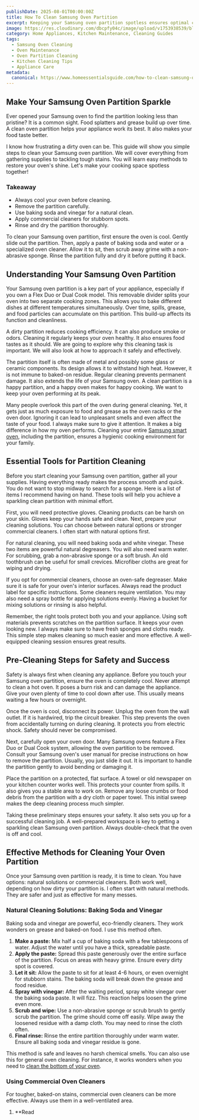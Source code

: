 ```yaml
---
publishDate: 2025-08-01T00:00:00Z
title: How To Clean Samsung Oven Partition
excerpt: Keeping your Samsung oven partition spotless ensures optimal cooking and a hygienic kitchen. Learn the easiest ways to clean it effectively.
image: https://res.cloudinary.com/dbcpfy04c/image/upload/v1753938539/blog_image_1753938538_jbonrq.webp
category: Home Appliances, Kitchen Maintenance, Cleaning Guides
tags:
  - Samsung Oven Cleaning
  - Oven Maintenance
  - Oven Partition Cleaning
  - Kitchen Cleaning Tips
  - Appliance Care
metadata:
  canonical: https://www.homeessentialsguide.com/how-to-clean-samsung-oven-partition
---
```


## Make Your Samsung Oven Partition Sparkle

Ever opened your Samsung oven to find the partition looking less than pristine? It is a common sight. Food splatters and grease build up over time. A clean oven partition helps your appliance work its best. It also makes your food taste better.

I know how frustrating a dirty oven can be. This guide will show you simple steps to clean your Samsung oven partition. We will cover everything from gathering supplies to tackling tough stains. You will learn easy methods to restore your oven's shine. Let's make your cooking space spotless together!

### Takeaway

*   Always cool your oven before cleaning.
*   Remove the partition carefully.
*   Use baking soda and vinegar for a natural clean.
*   Apply commercial cleaners for stubborn spots.
*   Rinse and dry the partition thoroughly.

To clean your Samsung oven partition, first ensure the oven is cool. Gently slide out the partition. Then, apply a paste of baking soda and water or a specialized oven cleaner. Allow it to sit, then scrub away grime with a non-abrasive sponge. Rinse the partition fully and dry it before putting it back.

## Understanding Your Samsung Oven Partition

Your Samsung oven partition is a key part of your appliance, especially if you own a Flex Duo or Dual Cook model. This removable divider splits your oven into two separate cooking zones. This allows you to bake different dishes at different temperatures simultaneously. Over time, spills, grease, and food particles can accumulate on this partition. This build-up affects its function and cleanliness.

A dirty partition reduces cooking efficiency. It can also produce smoke or odors. Cleaning it regularly keeps your oven healthy. It also ensures food tastes as it should. We are going to explore why this cleaning task is important. We will also look at how to approach it safely and effectively.

The partition itself is often made of metal and possibly some glass or ceramic components. Its design allows it to withstand high heat. However, it is not immune to baked-on residue. Regular cleaning prevents permanent damage. It also extends the life of your Samsung oven. A clean partition is a happy partition, and a happy oven makes for happy cooking. We want to keep your oven performing at its peak.

Many people overlook this part of the oven during general cleaning. Yet, it gets just as much exposure to food and grease as the oven racks or the oven door. Ignoring it can lead to unpleasant smells and even affect the taste of your food. I always make sure to give it attention. It makes a big difference in how my oven performs. Cleaning your entire [Samsung smart oven](https://homeessentialsguide.com/how-to-clean-my-samsung-smart-oven), including the partition, ensures a hygienic cooking environment for your family.

## Essential Tools for Partition Cleaning

Before you start cleaning your Samsung oven partition, gather all your supplies. Having everything ready makes the process smooth and quick. You do not want to stop midway to search for a sponge. Here is a list of items I recommend having on hand. These tools will help you achieve a sparkling clean partition with minimal effort.

First, you will need protective gloves. Cleaning products can be harsh on your skin. Gloves keep your hands safe and clean. Next, prepare your cleaning solutions. You can choose between natural options or stronger commercial cleaners. I often start with natural options first.

For natural cleaning, you will need baking soda and white vinegar. These two items are powerful natural degreasers. You will also need warm water. For scrubbing, grab a non-abrasive sponge or a soft brush. An old toothbrush can be useful for small crevices. Microfiber cloths are great for wiping and drying.

If you opt for commercial cleaners, choose an oven-safe degreaser. Make sure it is safe for your oven's interior surfaces. Always read the product label for specific instructions. Some cleaners require ventilation. You may also need a spray bottle for applying solutions evenly. Having a bucket for mixing solutions or rinsing is also helpful.

Remember, the right tools protect both you and your appliance. Using soft materials prevents scratches on the partition surface. It keeps your oven looking new. I always make sure to have fresh sponges and cloths ready. This simple step makes cleaning so much easier and more effective. A well-equipped cleaning session ensures great results.

## Pre-Cleaning Steps for Safety and Success

Safety is always first when cleaning any appliance. Before you touch your Samsung oven partition, ensure the oven is completely cool. Never attempt to clean a hot oven. It poses a burn risk and can damage the appliance. Give your oven plenty of time to cool down after use. This usually means waiting a few hours or overnight.

Once the oven is cool, disconnect its power. Unplug the oven from the wall outlet. If it is hardwired, trip the circuit breaker. This step prevents the oven from accidentally turning on during cleaning. It protects you from electric shock. Safety should never be compromised.

Next, carefully open your oven door. Many Samsung ovens feature a Flex Duo or Dual Cook system, allowing the oven partition to be removed. Consult your Samsung oven's user manual for precise instructions on how to remove the partition. Usually, you just slide it out. It is important to handle the partition gently to avoid bending or damaging it.

Place the partition on a protected, flat surface. A towel or old newspaper on your kitchen counter works well. This protects your counter from spills. It also gives you a stable area to work on. Remove any loose crumbs or food debris from the partition with a dry cloth or paper towel. This initial sweep makes the deep cleaning process much simpler.

Taking these preliminary steps ensures your safety. It also sets you up for a successful cleaning job. A well-prepared workspace is key to getting a sparkling clean Samsung oven partition. Always double-check that the oven is off and cool.

## Effective Methods for Cleaning Your Oven Partition

Once your Samsung oven partition is ready, it is time to clean. You have options: natural solutions or commercial cleaners. Both work well, depending on how dirty your partition is. I often start with natural methods. They are safer and just as effective for many messes.

### Natural Cleaning Solutions: Baking Soda and Vinegar

Baking soda and vinegar are powerful, eco-friendly cleaners. They work wonders on grease and baked-on food. I use this method often.

1.  **Make a paste:** Mix half a cup of baking soda with a few tablespoons of water. Adjust the water until you have a thick, spreadable paste.
2.  **Apply the paste:** Spread this paste generously over the entire surface of the partition. Focus on areas with heavy grime. Ensure every dirty spot is covered.
3.  **Let it sit:** Allow the paste to sit for at least 4-6 hours, or even overnight for stubborn stains. The baking soda will break down the grease and food residue.
4.  **Spray with vinegar:** After the waiting period, spray white vinegar over the baking soda paste. It will fizz. This reaction helps loosen the grime even more.
5.  **Scrub and wipe:** Use a non-abrasive sponge or scrub brush to gently scrub the partition. The grime should come off easily. Wipe away the loosened residue with a damp cloth. You may need to rinse the cloth often.
6.  **Final rinse:** Rinse the entire partition thoroughly under warm water. Ensure all baking soda and vinegar residue is gone.

This method is safe and leaves no harsh chemical smells. You can also use this for general oven cleaning. For instance, it works wonders when you need to [clean the bottom of your oven](https://homeessentialsguide.com/how-to-clean-bottom-of-oven).

### Using Commercial Oven Cleaners

For tougher, baked-on stains, commercial oven cleaners can be more effective. Always use them in a well-ventilated area.

1.  **Read